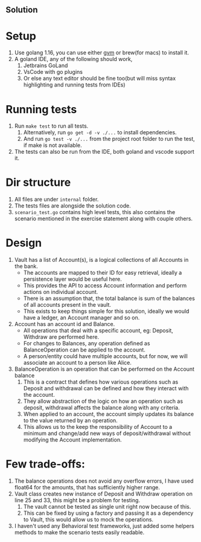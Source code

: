 Solution
----

Setup
==
1. Use golang 1.16, you can use either [gvm](https://github.com/moovweb/gvm#installing) or brew(for macs) to install it.
2. A goland IDE, any of the following should work,
   1. Jetbrains GoLand
   2. VsCode with go plugins
   3. Or else any text editor should be fine too(but will miss syntax highlighting and running tests from IDEs)

Running tests
==
1. Run `make test` to run all tests.
   1. Alternatively, run `go get -d -v ./...` to install dependencies.
   2. And run `go test -v ./...` from the project root folder to run the test, if make is not available.
2. The tests can also be run from the IDE, both goland and vscode support it.

Dir structure
==
1. All files are under `internal` folder.
2. The tests files are alongside the solution code.
3. `scenario_test.go` contains high level tests, this also contains the scenario mentioned in the exercise statement along with couple others.

Design
==
1. Vault has a list of Account(s), is a logical collections of all Accounts in the bank.
   * The accounts are mapped to their ID for easy retrieval, ideally a persistence layer would be useful here.
   * This provides the API to access Account information and perform actions on individual account.
   * There is an assumption that, the total balance is sum of the balances of all accounts present in the vault.
   * This exists to keep things simple for this solution, ideally we would have a ledger, an Account manager and so on. 
2. Account has an account id and Balance.
   * All operations that deal with a specific account, eg: Deposit, Withdraw are performed here.
   * For changes to Balances, any operation defined as BalanceOperation can be applied to the account.
   * A person/entity could have multiple accounts, but for now, we will associate an account to a person like Alice.
3. BalanceOperation is an operation that can be performed on the Account balance
   1. This is a contract that defines how various operations such as Deposit and withdrawal can be defined and how they interact with the account.
   2. They allow abstraction of the logic on how an operation such as deposit, withdrawal affects the balance along with any criteria.
   3. When applied to an account, the account simply updates its balance to the value returned by an operation.
   4. This allows us to the keep the responsibility of Account to a minimum and change/add new ways of deposit/withdrawal without modifying the Account implementation.

Few trade-offs:
==
1. The balance operations does not avoid any overflow errors, I have used float64 for the amounts, that has sufficiently higher range.
2. Vault class creates new instance of Deposit and Withdraw operation on line 25 and 33, this might be a problem for testing.
   1. The vault cannot be tested as single unit right now because of this.
   2. This can be fixed by using a factory and passing it as a dependency to Vault, this would allow us to mock the operations.
3. I haven't used any Behavioral test frameworks, just added some helpers methods to make the scenario tests easily readable.

   